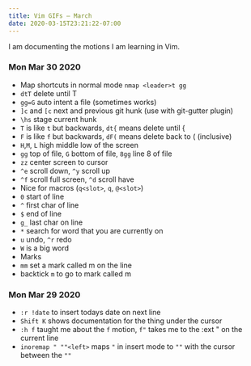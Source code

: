 ```yaml
---
title: Vim GIFs — March
date: 2020-03-15T23:21:22-07:00
---
```


I am documenting the motions I am learning in Vim. 

### Mon Mar 30 2020  
- Map shortcuts in normal mode `nmap <leader>t gg` 
- `dtT` delete until T
- `gg=G` auto intent a file (sometimes works)
- `]c` and `[c` next and previous git hunk (use with git-gutter plugin)
- `\hs` stage current hunk
- `T` is like `t` but backwards, `dt{` means delete until {
- `F` is like `f` but backwards, `dF(` means delete back to ( (inclusive)
- `H`,`M`, `L` high middle low of the screen
- `gg` top of file, `G` bottom of file, `8gg` line 8 of file
- `zz` center screen to cursor
- `^e` scroll down, `^y` scroll up
- `^f` scroll full screen, `^d` scroll have
- Nice for macros (`q<slot>`, `q`, `@<slot>`)
- `0` start of line
- `^` first char of line
- `$` end of line
- `g_` last char on line
- `*` search for word that you are currently on
- `u` undo, `^r` redo
- `W` is a big word
- Marks
- `mm` set a mark called m on the line
- backtick `m` to go to mark called m

### Mon Mar 29 2020
- `:r !date` to insert todays date on next line
- `Shift K` shows documentation for the thing under the cursor
- `:h f` taught me about the `f` motion, `f"` takes me to the :ext " on the current line
- `inoremap " ""<left>` maps `"` in insert mode to `""` with the cursor between the `""`
